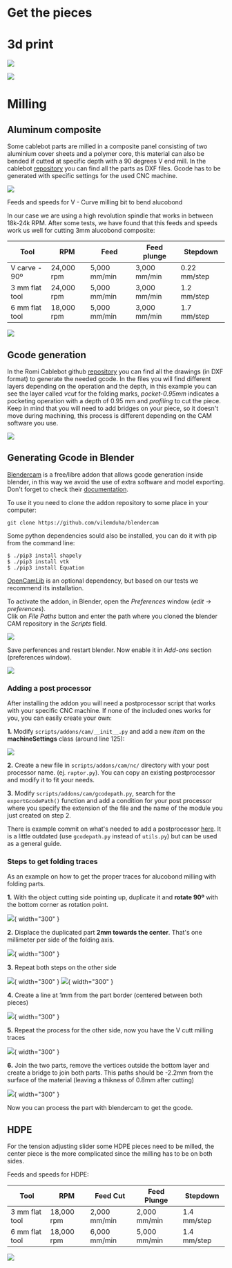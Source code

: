 # Get the pieces

# 3d print

![](/assets/images/farmersDashboard/printing.jpg)

![](/assets/images/farmersDashboard/printed_line_orange.png)

# Milling

## Aluminum composite

Some cablebot parts are milled in a composite panel consisting of two aluminium cover sheets and a polymer core, this material can also be bended if cutted at specific depth with a 90 degrees V end mill. In the cablebot [repository](https://github.com/romi/romi-cablebot/tree/main/Hardware/Milled-Alucobond) you can find all the parts as DXF files. Gcode has to be generated with specific settings for the used CNC machine.

![](/assets/images/farmersDashboard/milling_.jpg)

Feeds and speeds for V - Curve milling bit to bend alucobond

In our case we are using a high revolution spindle that works in between 18k-24k RPM. After some tests, we have found that this feeds and speeds work us well for cutting 3mm alucobond composite:

| Tool 			 | RPM        | Feed         | Feed plunge   | Stepdown     |
| ---------------| ---------- | ------------ | ------------- | ------------ |
| V carve - 90º  | 24,000 rpm | 5,000 mm/min | 3,000 mm/min  | 0.22 mm/step |
| 3 mm flat tool | 24,000 rpm | 5,000 mm/min | 3,000 mm/min  | 1.2 mm/step  |
| 6 mm flat tool | 18,000 rpm | 5,000 mm/min | 3,000 mm/min  | 1.7 mm/step  |

![](/assets/images/farmersDashboard/alucobond_line_grey.png)


## Gcode generation

In the Romi Cablebot github [repository](https://github.com/romi/romi-cablebot/tree/main/Hardware/Milled-Alucobond) you can find all the drawings (in DXF format) to generate the needed gcode. In the files you will find different layers depending on the operation and the depth, in this example you can see the layer called _vcut_ for the folding marks, _pocket-0.95mm_ indicates a pocketing operation with a depth of 0.95 mm and _profiling_ to cut the piece. Keep in mind that you will need to add bridges on your piece, so it doesn't move during machining, this process is different depending on the CAM software you use.

![](/assets/images/farmersDashboard/dxf.png)

## Generating Gcode in Blender

[Blendercam](https://github.com/vilemduha/blendercam) is a free/libre addon that allows gcode generation inside blender, in this way we avoid the use of extra software and model exporting. Don't forget to check their  [documentation](https://github.com/vicobarberan/blendercam#-how-to-use-wiki).

To use it you need to clone the addon repository to some place in your computer:

~~~
git clone https://github.com/vilemduha/blendercam
~~~

Some python dependencies sould also be installed, you can do it with pip from the command line:

```
$ ./pip3 install shapely
$ ./pip3 install vtk
$ ./pip3 install Equation
```

[OpenCamLib](https://github.com/aewallin/opencamlib) is an optional dependency, but based on our tests we recommend its installation.

To activate the addon, in Blender, open the _Preferences_ window (_edit → preferences_).  
Clik on _File Paths_ button and enter the path where you cloned the blender CAM repository in the _Scripts_ field.

![](/assets/images/farmersDashboard/blender-preferences.png)

Save perferences and restart blender. Now enable it in _Add-ons_ section (preferences window).

![](/assets/images/farmersDashboard/blender-addons.png)

### Adding a post processor

After installing the addon you will need a postprocessor script that works with your specific CNC machine. If none of the included ones works for you, you can easily create your own:

**1.** Modify `scripts/addons/cam/__init__.py` and add a new _item_ on the **machineSettings** class (around line 125):

![](/assets/images/farmersDashboard/postprocessor.png)

**2.** Create a new file in `scripts/addons/cam/nc/` directory with your post processor name. (ej. `raptor.py`). You can copy an existing postprocessor and modify it to fit your needs.

**3.** Modify `scripts/addons/cam/gcodepath.py`, search for the `exportGcodePath()` function and add a condition for your post processor where you specify the extension of the file and the name of the module you just created on step 2.

There is example commit on what's needed to add a postprocessor [here](https://github.com/vilemduha/blendercam/pull/122/files). It is a little outdated (use `gcodepath.py` instead of `utils.py`) but can be used as a general guide.



### Steps to get folding traces
As an example on how to get the proper traces for alucobond milling with folding parts.

**1.** With the object cutting side pointing up, duplicate it and **rotate 90º** with the bottom corner as rotation point.

![](/assets/images/farmersDashboard/folding01.png){ width="300" }

**2.** Displace the duplicated part **2mm towards the center**. That's one millimeter per side of the folding axis.

![](/assets/images/farmersDashboard/folding02.png){ width="300" }

**3.** Repeat both steps on the other side

![](/assets/images/farmersDashboard/folding03.png){ width="300" } ![](/assets/images/farmersDashboard/folding04.png){ width="300" }

**4.** Create a line at 1mm from the part border (centered between both pieces)

![](/assets/images/farmersDashboard/folding05.png){ width="300" }

**5.** Repeat the process for the other side, now you have the V cutt milling traces

![](/assets/images/farmersDashboard/folding06.png){ width="300" }

**6.** Join the two parts, remove the vertices outside the bottom layer and create a bridge to join both parts.
This paths should be -2.2mm from the surface of the material (leaving a thikness of 0.8mm after cutting)

![](/assets/images/farmersDashboard/folding07.png){ width="300" }

Now you can process the part with blendercam to get the gcode.

## HDPE

For the tension adjusting slider some HDPE pieces need to be milled, the center piece is the more complicated since the milling has to be on both sides.

Feeds and speeds for HDPE:

| Tool           | RPM        | Feed Cut     | Feed Plunge  | Stepdown    |
| -------------- | ---------- | ------------ | ------------ | ----------- |
| 3 mm flat tool | 18,000 rpm | 2,000 mm/min | 2,000 mm/min | 1.4 mm/step |
| 6 mm flat tool | 18,000 rpm | 6,000 mm/min | 5,000 mm/min | 1.4 mm/step |

![](/assets/images/farmersDashboard/HDPE_line_blue.png)

